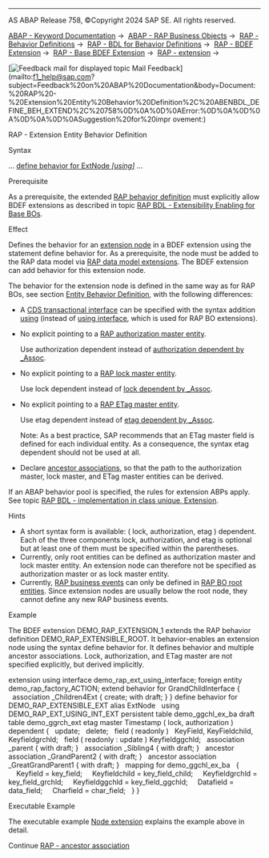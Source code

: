   

* * *

AS ABAP Release 758, ©Copyright 2024 SAP SE. All rights reserved.

[ABAP - Keyword Documentation](https://help.sap.com/doc/abapdocu_latest_index_htm/latest/en-US/abenabap.htm) →  [ABAP - RAP Business Objects](https://help.sap.com/doc/abapdocu_latest_index_htm/latest/en-US/abenabap_rap.htm) →  [RAP - Behavior Definitions](https://help.sap.com/doc/abapdocu_latest_index_htm/latest/en-US/abencds_bdef.htm) →  [RAP - BDL for Behavior Definitions](https://help.sap.com/doc/abapdocu_latest_index_htm/latest/en-US/abenbdl.htm) →  [RAP - BDEF Extension](https://help.sap.com/doc/abapdocu_latest_index_htm/latest/en-US/abenbdl_extension.htm) →  [RAP - Base BDEF Extension](https://help.sap.com/doc/abapdocu_latest_index_htm/latest/en-US/abenbdl_extensibility_managed_unm.htm) →  [RAP - extension](https://help.sap.com/doc/abapdocu_latest_index_htm/latest/en-US/abenbdl_extension_syntax.htm) → 

 [![](Mail.gif?object=Mail.gif "Feedback mail for displayed topic") Mail Feedback](mailto:f1_help@sap.com?subject=Feedback%20on%20ABAP%20Documentation&body=Document:%20RAP%20-%20Extension%20Entity%20Behavior%20Definition%2C%20ABENBDL_DEFINE_BEH_EXTEND%2C%20758%0D%0A%0D%0AError:%0D%0A%0D%0A%0D%0A%0D%0ASuggestion%20for%20impr
ovement:)

RAP - Extension Entity Behavior Definition

Syntax

... [define behavior for ExtNode *\[*using*\]*](https://help.sap.com/doc/abapdocu_latest_index_htm/latest/en-US/abenbdl_define_beh.htm) ...

Prerequisite

As a prerequisite, the extended [RAP behavior definition](https://help.sap.com/doc/abapdocu_latest_index_htm/latest/en-US/abencds_behavior_definition_glosry.htm "Glossary Entry") must explicitly allow BDEF extensions as described in topic [RAP BDL - Extensibility Enabling for Base BOs](https://help.sap.com/doc/abapdocu_latest_index_htm/latest/en-US/abenbdl_extensibility_enabling_m_u.htm).

Effect

Defines the behavior for an [extension node](https://help.sap.com/doc/abapdocu_latest_index_htm/latest/en-US/abenrap_ext_entity_behavior_glosry.htm "Glossary Entry") in a BDEF extension using the statement define behavior for. As a prerequisite, the node must be added to the RAP data model via [RAP data model extensions](https://help.sap.com/doc/abapdocu_latest_index_htm/latest/en-US/abenrap_data_model_ext_glosry.htm "Glossary Entry"). The BDEF extension can add behavior for this extension node.

The behavior for the extension node is defined in the same way as for RAP BOs, see section [Entity Behavior Definition](https://help.sap.com/doc/abapdocu_latest_index_htm/latest/en-US/abenbdl_define_beh.htm), with the following differences:

-   A [CDS transactional interface](https://help.sap.com/doc/abapdocu_latest_index_htm/latest/en-US/abencds_trans_interface_glosry.htm "Glossary Entry") can be specified with the syntax addition [using](https://help.sap.com/doc/abapdocu_latest_index_htm/latest/en-US/abenbdl_using_interface.htm) (instead of [using interface](https://help.sap.com/doc/abapdocu_latest_index_htm/latest/en-US/abenbdl_using_interface.htm), which is used for RAP BO extensions).
-   No explicit pointing to a [RAP authorization master entity](https://help.sap.com/doc/abapdocu_latest_index_htm/latest/en-US/abenrap_auth_ma_ent_glosry.htm "Glossary Entry").
    
    Use authorization dependent instead of [authorization dependent by \_Assoc](https://help.sap.com/doc/abapdocu_latest_index_htm/latest/en-US/abenbdl_authorization.htm).
    
-   No explicit pointing to a [RAP lock master entity](https://help.sap.com/doc/abapdocu_latest_index_htm/latest/en-US/abenrap_lock_ma_ent_glosry.htm "Glossary Entry").
    
    Use lock dependent instead of [lock dependent by \_Assoc](https://help.sap.com/doc/abapdocu_latest_index_htm/latest/en-US/abenbdl_locking.htm).
    
-   No explicit pointing to a [RAP ETag master entity](https://help.sap.com/doc/abapdocu_latest_index_htm/latest/en-US/abenrap_etag_ma_ent_glosry.htm "Glossary Entry").
    
    Use etag dependent instead of [etag dependent by \_Assoc](https://help.sap.com/doc/abapdocu_latest_index_htm/latest/en-US/abenbdl_etag.htm).
    
    Note: As a best practice, SAP recommends that an ETag master field is defined for each individual entity. As a consequence, the syntax etag dependent should not be used at all.
    
-   Declare [ancestor associations](https://help.sap.com/doc/abapdocu_latest_index_htm/latest/en-US/abenbdl_ancestor_ext.htm), so that the path to the authorization master, lock master, and ETag master entities can be derived.

If an ABAP behavior pool is specified, the rules for extension ABPs apply. See topic [RAP BDL - implementation in class unique, Extension](https://help.sap.com/doc/abapdocu_latest_index_htm/latest/en-US/abenbdl_in_class_unique_ext.htm).

Hints

-   A short syntax form is available: ( lock, authorization, etag ) dependent. Each of the three components lock, authorization, and etag is optional but at least one of them must be specified within the parentheses.
-   Currently, only root entities can be defined as authorization master and lock master entity. An extension node can therefore not be specified as authorization master or as lock master entity.
-   Currently, [RAP business events](https://help.sap.com/doc/abapdocu_latest_index_htm/latest/en-US/abenrap_entity_event_glosry.htm "Glossary Entry") can only be defined in [RAP BO root entities](https://help.sap.com/doc/abapdocu_latest_index_htm/latest/en-US/abenrap_bo_root_entity_glosry.htm "Glossary Entry"). Since extension nodes are usually below the root node, they cannot define any new RAP business events.

Example

The BDEF extension DEMO\_RAP\_EXTENSION\_1 extends the RAP behavior definition DEMO\_RAP\_EXTENSIBLE\_ROOT. It behavior-enables an extension node using the syntax define behavior for. It defines behavior and multiple ancestor associations. Lock, authorization, and ETag master are not specified explicitly, but derived implicitly.

extension using interface demo\_rap\_ext\_using\_interface;
foreign entity demo\_rap\_factory\_ACTION;
extend behavior for GrandChildInterface
{
  association \_Children4Ext { create; with draft; }
}
define behavior for DEMO\_RAP\_EXTENSIBLE\_EXT alias ExtNode
  using DEMO\_RAP\_EXT\_USING\_INT\_EXT
persistent table demo\_ggchl\_ex\_ba
draft table demo\_ggrch\_ext
etag master Timestamp
( lock, authorization ) dependent
{
  update;
  delete;
  field ( readonly )
  KeyField, KeyFieldchild, Keyfieldgrchld;
  field ( readonly : update ) Keyfieldggchld;
  association \_parent { with draft; }
  association \_Sibling4 { with draft; }
  ancestor association \_GrandParent2 { with draft; }
  ancestor association \_GreatGrandParent1 { with draft; }
  mapping for demo\_ggchl\_ex\_ba
  {
    Keyfield = key\_field;
    Keyfieldchild = key\_field\_child;
    Keyfieldgrchld = key\_field\_grchld;
    Keyfieldggchld = key\_field\_ggchld;
    Datafield = data\_field;
    Charfield = char\_field;
  }
}

Executable Example

The executable example [Node extension](https://help.sap.com/doc/abapdocu_latest_index_htm/latest/en-US/abenbdl_assoc_ext_abexa.htm) explains the example above in detail.

Continue
[RAP - ancestor association](https://help.sap.com/doc/abapdocu_latest_index_htm/latest/en-US/abenbdl_ancestor_ext.htm)